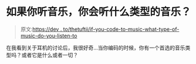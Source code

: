 # 如果你听音乐，你会听什么类型的音乐？

> 原文:[https://dev . to/thetuftii/if-you-code-to-music-what-type-of-music-do-you-listen-to](https://dev.to/thetuftii/if-you-code-to-music-what-type-of-music-do-you-listen-to)

在我看到关于耳机的讨论后，我很好奇...当你编码的时候，你有一个首选的音乐类型吗？或者它是什么或者一切？